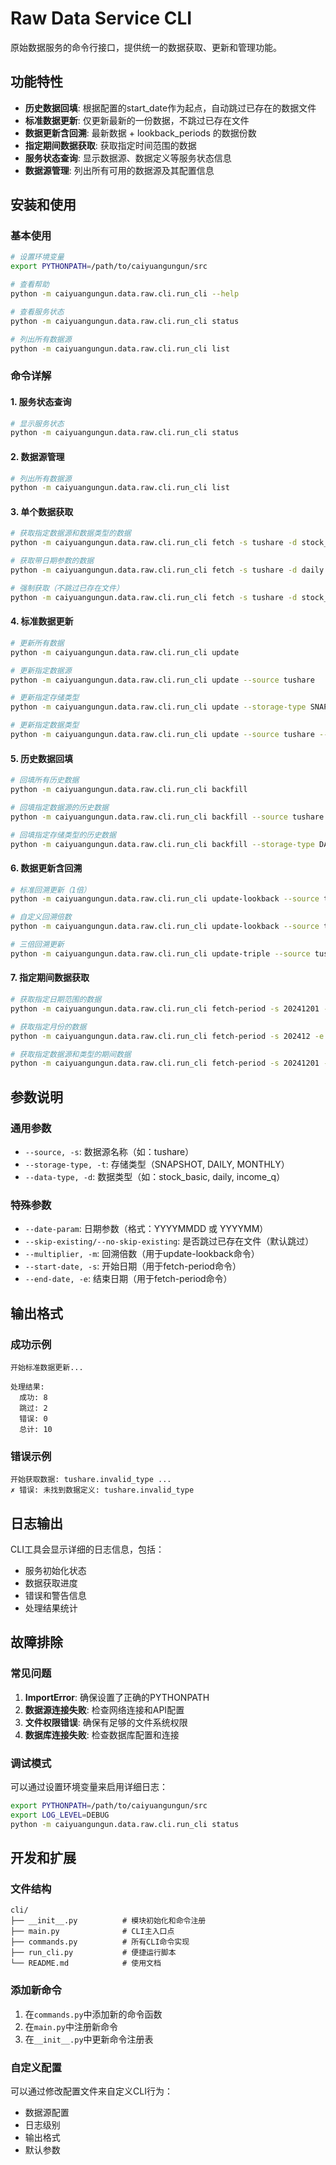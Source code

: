 # Raw Data Service CLI

原始数据服务的命令行接口，提供统一的数据获取、更新和管理功能。

## 功能特性

- **历史数据回填**: 根据配置的start_date作为起点，自动跳过已存在的数据文件
- **标准数据更新**: 仅更新最新的一份数据，不跳过已存在文件
- **数据更新含回溯**: 最新数据 + lookback_periods 的数据份数
- **指定期间数据获取**: 获取指定时间范围的数据
- **服务状态查询**: 显示数据源、数据定义等服务状态信息
- **数据源管理**: 列出所有可用的数据源及其配置信息

## 安装和使用

### 基本使用

```bash
# 设置环境变量
export PYTHONPATH=/path/to/caiyuangungun/src

# 查看帮助
python -m caiyuangungun.data.raw.cli.run_cli --help

# 查看服务状态
python -m caiyuangungun.data.raw.cli.run_cli status

# 列出所有数据源
python -m caiyuangungun.data.raw.cli.run_cli list
```

### 命令详解

#### 1. 服务状态查询

```bash
# 显示服务状态
python -m caiyuangungun.data.raw.cli.run_cli status
```

#### 2. 数据源管理

```bash
# 列出所有数据源
python -m caiyuangungun.data.raw.cli.run_cli list
```

#### 3. 单个数据获取

```bash
# 获取指定数据源和数据类型的数据
python -m caiyuangungun.data.raw.cli.run_cli fetch -s tushare -d stock_basic

# 获取带日期参数的数据
python -m caiyuangungun.data.raw.cli.run_cli fetch -s tushare -d daily --date-param 20241201

# 强制获取（不跳过已存在文件）
python -m caiyuangungun.data.raw.cli.run_cli fetch -s tushare -d stock_basic --no-skip-existing
```

#### 4. 标准数据更新

```bash
# 更新所有数据
python -m caiyuangungun.data.raw.cli.run_cli update

# 更新指定数据源
python -m caiyuangungun.data.raw.cli.run_cli update --source tushare

# 更新指定存储类型
python -m caiyuangungun.data.raw.cli.run_cli update --storage-type SNAPSHOT

# 更新指定数据类型
python -m caiyuangungun.data.raw.cli.run_cli update --source tushare --data-type stock_basic
```

#### 5. 历史数据回填

```bash
# 回填所有历史数据
python -m caiyuangungun.data.raw.cli.run_cli backfill

# 回填指定数据源的历史数据
python -m caiyuangungun.data.raw.cli.run_cli backfill --source tushare

# 回填指定存储类型的历史数据
python -m caiyuangungun.data.raw.cli.run_cli backfill --storage-type DAILY
```

#### 6. 数据更新含回溯

```bash
# 标准回溯更新（1倍）
python -m caiyuangungun.data.raw.cli.run_cli update-lookback --source tushare

# 自定义回溯倍数
python -m caiyuangungun.data.raw.cli.run_cli update-lookback --source tushare --multiplier 2

# 三倍回溯更新
python -m caiyuangungun.data.raw.cli.run_cli update-triple --source tushare
```

#### 7. 指定期间数据获取

```bash
# 获取指定日期范围的数据
python -m caiyuangungun.data.raw.cli.run_cli fetch-period -s 20241201 -e 20241210

# 获取指定月份的数据
python -m caiyuangungun.data.raw.cli.run_cli fetch-period -s 202412 -e 202412 --storage-type MONTHLY

# 获取指定数据源和类型的期间数据
python -m caiyuangungun.data.raw.cli.run_cli fetch-period -s 20241201 -e 20241210 --source tushare --data-type daily
```

## 参数说明

### 通用参数

- `--source, -s`: 数据源名称（如：tushare）
- `--storage-type, -t`: 存储类型（SNAPSHOT, DAILY, MONTHLY）
- `--data-type, -d`: 数据类型（如：stock_basic, daily, income_q）

### 特殊参数

- `--date-param`: 日期参数（格式：YYYYMMDD 或 YYYYMM）
- `--skip-existing/--no-skip-existing`: 是否跳过已存在文件（默认跳过）
- `--multiplier, -m`: 回溯倍数（用于update-lookback命令）
- `--start-date, -s`: 开始日期（用于fetch-period命令）
- `--end-date, -e`: 结束日期（用于fetch-period命令）

## 输出格式

### 成功示例

```
开始标准数据更新...

处理结果:
  成功: 8
  跳过: 2
  错误: 0
  总计: 10
```

### 错误示例

```
开始获取数据: tushare.invalid_type ...
✗ 错误: 未找到数据定义: tushare.invalid_type
```

## 日志输出

CLI工具会显示详细的日志信息，包括：
- 服务初始化状态
- 数据获取进度
- 错误和警告信息
- 处理结果统计

## 故障排除

### 常见问题

1. **ImportError**: 确保设置了正确的PYTHONPATH
2. **数据源连接失败**: 检查网络连接和API配置
3. **文件权限错误**: 确保有足够的文件系统权限
4. **数据库连接失败**: 检查数据库配置和连接

### 调试模式

可以通过设置环境变量来启用详细日志：

```bash
export PYTHONPATH=/path/to/caiyuangungun/src
export LOG_LEVEL=DEBUG
python -m caiyuangungun.data.raw.cli.run_cli status
```

## 开发和扩展

### 文件结构

```
cli/
├── __init__.py          # 模块初始化和命令注册
├── main.py              # CLI主入口点
├── commands.py          # 所有CLI命令实现
├── run_cli.py           # 便捷运行脚本
└── README.md            # 使用文档
```

### 添加新命令

1. 在`commands.py`中添加新的命令函数
2. 在`main.py`中注册新命令
3. 在`__init__.py`中更新命令注册表

### 自定义配置

可以通过修改配置文件来自定义CLI行为：
- 数据源配置
- 日志级别
- 输出格式
- 默认参数